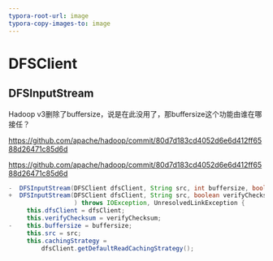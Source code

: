 ```yaml
---
typora-root-url: image
typora-copy-images-to: image
---
```


# DFSClient

## DFSInputStream

Hadoop v3删除了buffersize，说是在此没用了，那buffersize这个功能由谁在哪接任？

https://github.com/apache/hadoop/commit/80d7d183cd4052d6e6d412ff6588d26471c85d6d

https://github.com/apache/hadoop/commit/80d7d183cd4052d6e6d412ff6588d26471c85d6d

```java
-  DFSInputStream(DFSClient dfsClient, String src, int buffersize, boolean verifyChecksum
+  DFSInputStream(DFSClient dfsClient, String src, boolean verifyChecksum
                  ) throws IOException, UnresolvedLinkException {
     this.dfsClient = dfsClient;
     this.verifyChecksum = verifyChecksum;
-    this.buffersize = buffersize;
     this.src = src;
     this.cachingStrategy =
         dfsClient.getDefaultReadCachingStrategy();
```

